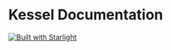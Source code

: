 # Kessel Documentation

[![Built with Starlight](https://astro.badg.es/v2/built-with-starlight/tiny.svg)](https://starlight.astro.build)
